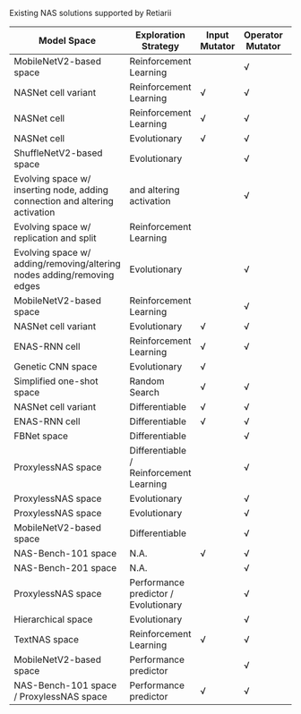 Existing NAS solutions supported by Retiarii

| Model Space                                                                   | Exploration Strategy                      | Input Mutator | Operator Mutator | Inserting Mutator | Customized Mutator | Implemented in Artifact |
|-------------------------------------------------------------------------------|-------------------------------------------|---------------|------------------|-------------------|--------------------|-------------------------|
| MobileNetV2-based space                                                       | Reinforcement Learning                    |               | √                | √                 |                    |                         |
| NASNet cell variant                                                           | Reinforcement Learning                    | √             | √                |                   |                    |                         |
| NASNet cell                                                                   | Reinforcement Learning                    | √             | √                |                   |                    |                         |
| NASNet cell                                                                   | Evolutionary                              | √             | √                |                   |                    |                         |
| ShuffleNetV2-based space                                                      | Evolutionary                              |               | √                |                   |                    |                         |
| Evolving space w/ inserting node, adding   connection and altering activation | and altering activation                   |               | √                |                   | √                  |                         |
| Evolving space w/ replication and split                                       | Reinforcement Learning                    |               |                  |                   | √                  |                         |
| Evolving   space w/ adding/removing/altering nodes adding/removing edges      | Evolutionary                              |               | √                | √                 | √                  |                         |
| MobileNetV2-based space                                                       | Reinforcement Learning                    |               | √                | √                 |                    |                         |
| NASNet cell variant                                                           | Evolutionary                              | √             | √                | √                 |                    |                         |
| ENAS-RNN cell                                                                 | Reinforcement Learning                    | √             | √                |                   |                    |                         |
| Genetic CNN space                                                             | Evolutionary                              | √             |                  |                   |                    |                         |
| Simplified one-shot space                                                     | Random Search                             | √             | √                |                   |                    |                         |
| NASNet cell variant                                                           | Differentiable                            | √             | √                |                   |                    |                         |
| ENAS-RNN cell                                                                 | Differentiable                            | √             | √                |                   |                    |                         |
| FBNet space                                                                   | Differentiable                            |               | √                |                   |                    |                         |
| ProxylessNAS space                                                            | Differentiable / Reinforcement   Learning |               | √                |                   |                    |                         |
| ProxylessNAS space                                                            | Evolutionary                              |               | √                |                   |                    |                         |
| ProxylessNAS space                                                            | Evolutionary                              |               | √                |                   |                    |                         |
| MobileNetV2-based space                                                       | Differentiable                            |               | √                | √                 |                    |                         |
| NAS-Bench-101 space                                                           | N.A.                                      | √             | √                |                   |                    |                         |
| NAS-Bench-201 space                                                           | N.A.                                      |               | √                | √                 |                    |                         |
| ProxylessNAS space                                                            | Performance predictor / Evolutionary      |               | √                |                   |                    |                         |
| Hierarchical space                                                            | Evolutionary                              |               | √                | √                 |                    |                         |
| TextNAS space                                                                 | Reinforcement Learning                    | √             | √                |                   |                    |                         |
| MobileNetV2-based space                                                       | Performance predictor                     |               | √                | √                 |                    |                         |
| NAS-Bench-101 space / ProxylessNAS space                                      | Performance predictor                     | √             | √                |                   |                    |                         |
